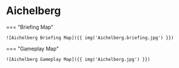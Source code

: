 # Aichelberg

=== "Briefing Map"

    ![Aichelberg Briefing Map]({{ img('Aichelberg.briefing.jpg') }})

=== "Gameplay Map"

    ![Aichelberg Gameplay Map]({{ img('Aichelberg.jpg') }})
